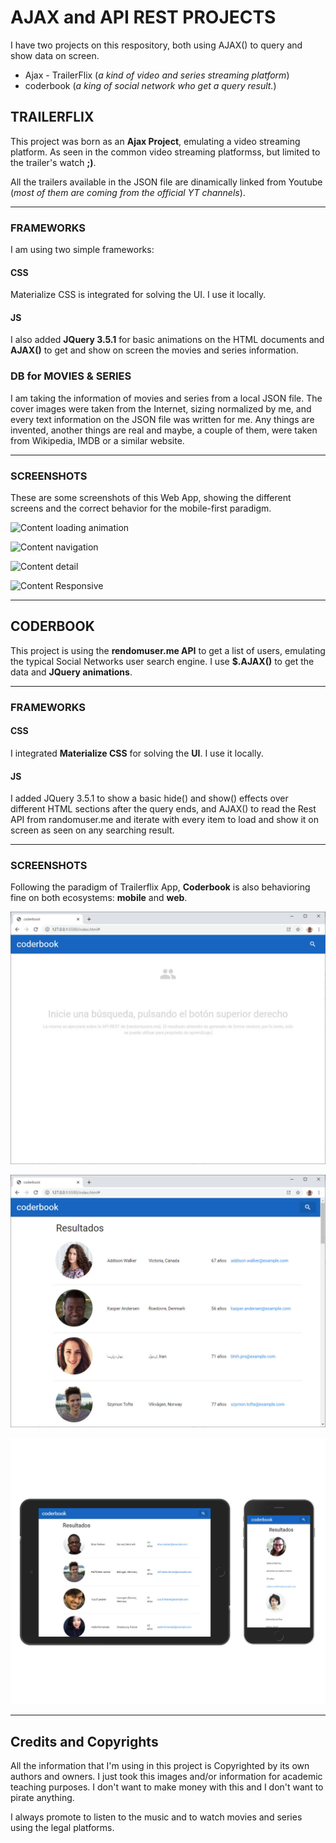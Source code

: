 # AJAX and API REST PROJECTS
I have two projects on this respository, both using AJAX() to query and show data on screen.
* Ajax - TrailerFlix (_a kind of video and series streaming platform_)
* coderbook (_a king of social network who get a query result._)

## TRAILERFLIX
This project was born as an **Ajax Project**, emulating a video streaming platform.
As seen in the common video streaming platformss, but limited to the trailer's watch __;)__.

All the trailers available in the JSON file are dinamically linked from Youtube (_most of them are coming from the official YT channels_).

- - - -
### FRAMEWORKS
I am using two simple frameworks:
#### CSS
Materialize CSS is integrated for solving the UI. I use it locally.
#### JS
I also added __JQuery 3.5.1__ for basic animations on the HTML documents and __AJAX()__ to get and show on screen the movies and series information.

### DB for MOVIES & SERIES
I am taking the information of movies and series from a local JSON file. The cover images were taken from the Internet, sizing normalized by me, and every text information on the JSON file was written for me. Any things are invented, another things are real and maybe, a couple of them, were taken from Wikipedia, IMDB or a similar website.

- - - -
### SCREENSHOTS
These are some screenshots of this Web App, showing the different screens and the correct behavior for the mobile-first paradigm. 

![Content loading animation](https://github.com/mobilepadawan/coderflix/blob/master/AJAX%20-%20Trailerflix/images/screenshots/vertical_loading.jpg)

![Content navigation](https://github.com/mobilepadawan/coderflix/blob/master/AJAX%20-%20Trailerflix/images/screenshots/vertical_navigation.jpg)

![Content detail](https://github.com/mobilepadawan/coderflix/blob/master/AJAX%20-%20Trailerflix/images/screenshots/vertical_detail.png)

![Content Responsive](https://github.com/mobilepadawan/coderflix/blob/master/AJAX%20-%20Trailerflix/images/screenshots/horizontal_navigation.png)

- - - -

## CODERBOOK
This project is using the __rendomuser.me API__ to get a list of users, emulating the typical Social Networks user search engine.
I use __$.AJAX()__ to get the data and __JQuery animations__.

- - - -
### FRAMEWORKS
#### CSS
I integrated __Materialize CSS__ for solving the __UI__. I use it locally.
#### JS
I added JQuery 3.5.1 to show a basic hide() and show() effects over different HTML sections after the query ends, and AJAX() to read the Rest API from randomuser.me and iterate with every item to load and show it on screen as seen on any searching result.

- - - -
### SCREENSHOTS
Following the paradigm of Trailerflix App, __Coderbook__ is also behavioring fine on both ecosystems: __mobile__ and __web__.

![Coderbook home page](https://github.com/mobilepadawan/APIRest/blob/master/API%20Rest%20-%20coderbook/images/screenshots/coderbook-home.jpg)

![Coderbook searching result](https://github.com/mobilepadawan/APIRest/blob/master/API%20Rest%20-%20coderbook/images/screenshots/coderbook-results.jpg)

![Coderbook responsive](https://github.com/mobilepadawan/APIRest/blob/master/API%20Rest%20-%20coderbook/images/screenshots/coderbook-responsive.jpg)

- - - -
## Credits and Copyrights
All the information that I'm using in this project is Copyrighted by its own authors and owners. I just took this images and/or information for academic teaching purposes. I don't want to make money with this and I don't want to pirate anything.

I always promote to listen to the music and to watch movies and series using the legal platforms.
